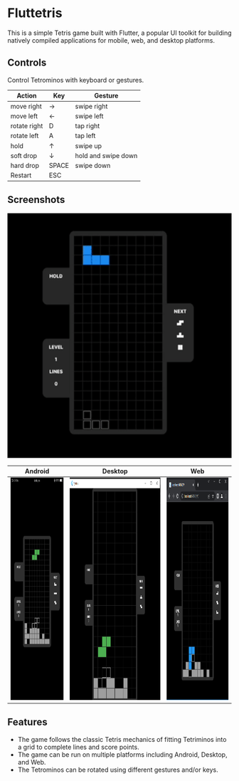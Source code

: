 
# Fluttetris

This is a simple Tetris game built with Flutter, a popular UI toolkit for building natively compiled applications for mobile, web, and desktop platforms.

## Controls

Control Tetrominos with keyboard or gestures.

| Action                  | Key   | Gesture                 |
|-------------------------|-------|-------------------------|
| move right              |   →   | swipe right             |
| move left               |   ←   | swipe left              |
| rotate right            |   D   | tap right               |
| rotate left             |   A   | tap left                |
| hold                    |   ↑   | swipe up                |
| soft drop               |   ↓   | hold and swipe down     |
| hard drop               | SPACE | swipe down              |
| Restart                 |  ESC  |                         |

## Screenshots

<img src = "assets/tetris.gif" height = 550 />

Android                  | Desktop              | Web            | 
:-------------------------:|:-------------------------:|:----------------------:|
  <img src = "assets/android.png" height = 500 /> | <img src = "assets/desktop.png" height = 500 /> |    <img src = "assets/web.png" height = 500 />| 

## Features

- The game follows the classic Tetris mechanics of fitting Tetriminos into a grid to complete lines and score points.
- The game can be run on multiple platforms including Android, Desktop, and Web.
- The Tetrominos can be rotated using different gestures and/or keys.
